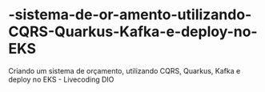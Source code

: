 # -sistema-de-or-amento-utilizando-CQRS-Quarkus-Kafka-e-deploy-no-EKS
Criando um sistema de orçamento, utilizando CQRS, Quarkus, Kafka e deploy no EKS - Livecoding DIO
